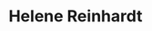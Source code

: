 ---
title: Helene Reinhardt

dead: true
family:
  sort: Reinhardt
  given: Wagner

partners:
  - name: "Friedrich Reinhardt"
    type: "Husband"

children:
  - name: "Karl Reinhardt"
    type: "Son"

char_data:
  - element_title: "Pronouns"
    element: "she/her"
  - element_title: "Race"
    element: "Human"
  - element_title: "Age"
    element: ""
  - element_title: "Height"
    element: ""
  - element_title: "Hair"
    element: ""
  - element_title: "Skin"
    element: ""
  - element_title: "Eyes"
    element: ""

excerpt: "Friedrich's wife and a formidable presence in Sen's social scene. She is known for her extravagant parties and lavish lifestyle, which serve to bolster her family's influence."

sidebar:
  nav: main
---